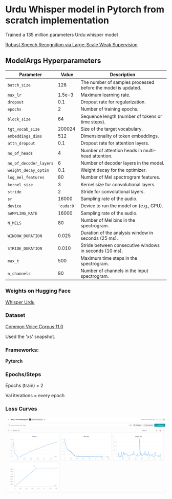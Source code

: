 

# Urdu Whisper model in Pytorch from scratch implementation

Trained a 135 million parameters Urdu whisper model



[Robust Speech Recognition via Large-Scale Weak Supervision](https://cdn.openai.com/papers/whisper.pdf)

## ModelArgs Hyperparameters

| Parameter               | Value                  | Description                                                                 |
|-------------------------|------------------------|-----------------------------------------------------------------------------|
| `batch_size`            |128                     | The number of samples processed before the model is updated.                |
| `max_lr`                |1.5e-3                  | Maximum learning rate.                                                      |
| `dropout`               | 0.1                    | Dropout rate for regularization.                                            |
| `epochs`                |2                       | Number of training epochs.                                                  |
| `block_size`            | 64                     | Sequence length (number of tokens or time steps).                           |
| `tgt_vocab_size`        | 200024                 | Size of the target vocabulary.                                              |
| `embeddings_dims`       | 512                    | Dimensionality of token embeddings.                                         |
| `attn_dropout`          | 0.1                    | Dropout rate for attention layers.                                          |
| `no_of_heads`           | 4                      | Number of attention heads in multi-head attention.                          |
| `no_of_decoder_layers`  | 6                      | Number of decoder layers in the model.                                      |
| `weight_decay_optim`    | 0.1                    | Weight decay for the optimizer.                                             |
| `log_mel_features`      | 80                     | Number of Mel spectrogram features.                                         |
| `kernel_size`           | 3                      | Kernel size for convolutional layers.                                       |
| `stride`                | 2             | Stride for convolutional layers.                                            |
| `sr`                    | 16000                  | Sampling rate of the audio.                                                 |
| `device`                | `'cuda:0'`             | Device to run the model on (e.g., GPU).                                     |
| `SAMPLING_RATE`         | 16000                  | Sampling rate of the audio.                                                 |
| `N_MELS`                | 80                     | Number of Mel bins in the spectrogram.                                      |
| `WINDOW_DURATION`       | 0.025                  | Duration of the analysis window in seconds (25 ms).                         |
| `STRIDE_DURATION`       | 0.010                  | Stride between consecutive windows in seconds (10 ms).                      |
| `max_t`                 | 500                    | Maximum time steps in the spectrogram.                                      |
| `n_channels`            | 80                     | Number of channels in the input spectrogram.                                |


###  Weights on Hugging Face

[Whisper Urdu](https://huggingface.co/mahwizzzz/whisper-urdu-pytorch)

### Dataset

[Common Voice Corpus 11.0 ](https://huggingface.co/datasets/mozilla-foundation/common_voice_11_0)

Used the 'xs' snapshot.

### Frameworks:
**Pytorch**


### Epochs/Steps
Epochs (train) = 2

Val iterations = every epoch


### Loss Curves

![Train and Val loss curves](image/loss.png)



